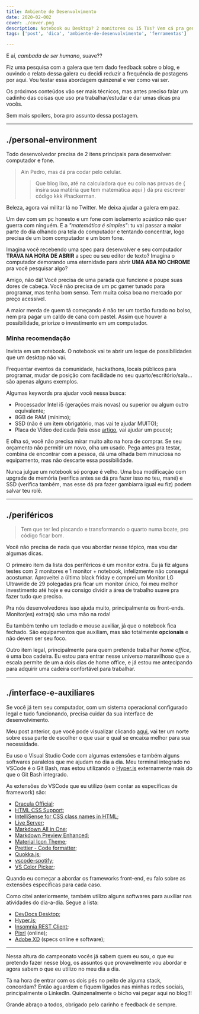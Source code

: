 ```yaml
---
title: Ambiente de Desenvolvimento
date: 2020-02-002
cover: ./cover.png
description: Notebook ou Desktop? 2 monitores ou 15 TVs? Vem cá pra gente conversar um poquinho sobre ambiente de desenvolvimento.
tags: ['post', 'dica', 'ambiente-de-desenvolvimento', 'ferramentas']

---
```


E aí, *cambada de ser humano*, suave??

Fiz uma pesquisa com a galera que tem dado feedback sobre o blog, e ouvindo o relato dessa galera eu decidi reduzir a frequência de postagens por aqui. Vou testar essa abordagem quinzenal e ver como vai ser.

Os próximos conteúdos vão ser mais técnicos, mas antes preciso falar um cadinho das coisas que uso pra trabalhar/estudar e dar umas dicas pra vocês.

Sem mais spoilers, bora pro assunto dessa postagem.

---
## ./personal-environment

Todo desenvolvedor precisa de 2 itens principais para desenvolver: computador e fone.

> Ain Pedro, mas dá pra codar pelo celular.
> > Que blog lixo, até na calculadora que eu colo nas provas de { insira sua matéria que tem matemática aqui } dá pra escrever código kkk #hackerman.

Beleza, agora vai militar lá no Twitter. Me deixa ajudar a galera em paz.

Um dev com um pc honesto e um fone com isolamento acústico não quer guerra com ninguém. E a *"matemática é simples"*: tu vai passar a maior parte do dia olhando pra tela do computador e tentando concentrar, logo precisa de um bom computador e um bom fone.

Imagina você recebendo uma spec para desenvolver e seu computador **TRAVA NA HORA DE ABRIR** a spec ou seu editor de texto? Imagina o computador demorando uma eternidade para abrir **UMA ABA NO CHROME** pra você pesquisar algo?

Amigo, não dá! Você precisa de uma parada que funcione e poupe suas dores de cabeça. Você não precisa de um pc gamer tunado para programar, mas tenha bom senso. Tem muita coisa boa no mercado por preço acessível.

A maior merda de quem tá começando é não ter um tostão furado no bolso, nem pra pagar um caldo de cana com pastel. Assim que houver a possibilidade, priorize o investimento em um computador.

### **Minha recomendação**

Invista em um notebook. O notebook vai te abrir um leque de possibilidades que um desktop não vai.

Frequentar eventos da comunidade, hackathons, locais públicos para programar, mudar de posição com facilidade no seu quarto/escritório/sala... são apenas alguns exemplos.

Algumas keywords pra ajudar você nessa busca:
- Processador Intel i5 (gerações mais novas) ou superior ou algum outro equivalente;
- 8GB de RAM (mínimo);
- SSD (não é um item obrigatório, mas vai te ajudar MUITO);
- Placa de Vídeo dedicada (leia esse [artigo](https://www.loucospordesconto.com.br/blog/placa-de-video-para-notebook-dedicada-ou-integrada/), vai ajudar um pouco);

E olha só, você não precisa mirar muito alto na hora de comprar. Se seu orçamento não permitir um novo, olha um usado. Pega antes pra testar, combina de encontrar com a pessoa, dá uma olhada bem minuciosa no equipamento, mas não descarte essa possibilidade.

Nunca julgue um notebook só porque é velho. Uma boa modificação com upgrade de memória (verifica antes se dá pra fazer isso no teu, mané) e SSD (verifica também, mas esse dá pra fazer gambiarra igual eu fiz) podem salvar teu rolê.


---
## ./periféricos

> Tem que ter led piscando e transformando o quarto numa boate, pro código ficar bom.

Você não precisa de nada que vou abordar nesse tópico, mas vou dar algumas dicas.

O primeiro item da lista dos periféricos é um monitor extra.
Eu já fiz alguns testes com 2 monitores e 1 monitor + notebook, infelizmente não consegui acostumar. Aproveitei a última black friday e comprei um Monitor LG Ultrawide de 29 polegadas pra ficar um monitor único, foi meu melhor investimento até hoje e eu consigo dividir a área de trabalho suave pra fazer tudo que preciso.

Pra nós desenvolvedores isso ajuda muito, principalmente os front-ends. Monitor(es) extra(s) são uma mão na roda!

Eu também tenho um teclado e mouse auxiliar, já que o notebook fica fechado. São equipamentos que auxiliam, mas são totalmente **opcionais** e não devem ser seu foco.

Outro item legal, principalmente para quem pretende trabalhar *home office*, é uma boa cadeira.
Eu estou para entrar nesse universo maravilhoso que a escala permite de um a dois dias de home office, e já estou me antecipando para adquirir uma cadeira confortável para trabalhar.

---
## ./interface-e-auxiliares

Se você já tem seu computador, com um sistema operacional configurado legal e tudo funcionando, precisa cuidar da sua interface de desenvolvimento.

Meu post anterior, que você pode visualizar clicando [aqui](https://pedro-mello.netlify.com/terminal-ide-editor/), vai ter um norte sobre essa parte de escolher o que usar e qual se encaixa melhor para sua necessidade.

Eu uso o Visual Studio Code com algumas extensões e também alguns softwares paralelos que me ajudam no dia a dia. Meu terminal integrado no VSCode é o Git Bash, mas estou utilizando o [Hyper.is](https://hyper.is/) externamente mais do que o Git Bash integrado.

As extensões do VSCode que eu utilizo (sem contar as específicas de framework) são:
- [Dracula Official](https://marketplace.visualstudio.com/items?itemName=dracula-theme.theme-dracula);
- [HTML CSS Support](https://marketplace.visualstudio.com/items?itemName=ecmel.vscode-html-css);
- [IntelliSense for CSS class names in HTML](https://marketplace.visualstudio.com/items?itemName=Zignd.html-css-class-completion);
- [Live Server](https://marketplace.visualstudio.com/items?itemName=ritwickdey.LiveServer);
- [Markdown All in One](https://marketplace.visualstudio.com/items?itemName=yzhang.markdown-all-in-one);
- [Markdown Preview Enhanced](https://marketplace.visualstudio.com/items?itemName=shd101wyy.markdown-preview-enhanced);
- [Material Icon Theme](https://marketplace.visualstudio.com/items?itemName=PKief.material-icon-theme);
- [Prettier - Code formatter](https://marketplace.visualstudio.com/items?itemName=esbenp.prettier-vscode);
- [Quokka.js](https://marketplace.visualstudio.com/items?itemName=WallabyJs.quokka-vscode);
- [vscode-spotify](https://marketplace.visualstudio.com/items?itemName=shyykoserhiy.vscode-spotify);
- [VS Color Picker](https://marketplace.visualstudio.com/items?itemName=lihui.vs-color-picker);

Quando eu começar a abordar os frameworks front-end, eu falo sobre as extensões específicas para cada caso.

Como citei anteriormente, também utilizo alguns softwares para auxiliar nas atividades do dia-a-dia. Segue a lista:

- [DevDocs Desktop](https://devdocs.egoist.sh/);
- [Hyper.is](https://hyper.is/);
- [Insomnia REST Client](https://insomnia.rest/);
- [Pixrl](https://pixlr.com/) (online);
- [Adobe XD](https://www.adobe.com/br/products/xd.html) (specs online e software);
---

Nessa altura do campeonato vocês já sabem quem eu sou, o que eu pretendo fazer nesse blog, os assuntos que provavelmente vou abordar e agora sabem o que eu utilizo no meu dia a dia.

Tá na hora de entrar com os dois pés no peito de alguma stack, concordam? Então aguardem e fiquem ligados nas minhas redes sociais, principalmente o LinkedIn. Quinzenalmente o bicho vai pegar aqui no blog!!!

Grande abraço a todos, obrigado pelo carinho e feedback de sempre.
